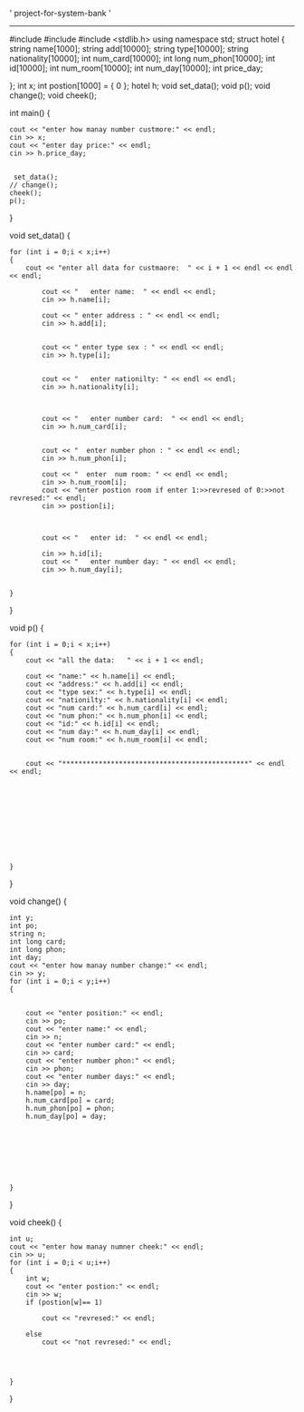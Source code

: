 ' project-for-system-bank '
*******************************************************************************

 #include<iostream>
#include<string >
#include <stdlib.h>
using namespace std;
struct hotel
{
	string name[1000];
	string add[10000];
	string type[10000];
	string nationality[10000];
	int num_card[10000];
	int long num_phon[10000];
	int id[10000];
	int num_room[10000];
	int num_day[10000];
	int price_day;










};
int x;
int postion[1000] = { 0 };
hotel h;
void set_data();
void p();
void change();
void cheek();

int main()
{

	cout << "enter how manay number custmore:" << endl;
	cin >> x;
	cout << "enter day price:" << endl;
	cin >> h.price_day;
	

	 set_data();
	// change();
	cheek();
	p();








}

void set_data()
{

	

	
	for (int i = 0;i < x;i++)
	{
		cout << "enter all data for custmaore:  " << i + 1 << endl << endl << endl;
		
			cout << "   enter name:  " << endl << endl;
			cin >> h.name[i];

			cout << " enter address : " << endl << endl;
			cin >> h.add[i];
		
	
			cout << " enter type sex : " << endl << endl;
			cin >> h.type[i];

		
			cout << "   enter nationilty: " << endl << endl;
			cin >> h.nationality[i];



			cout << "   enter number card:  " << endl << endl;
			cin >> h.num_card[i];


			cout << "  enter number phon : " << endl << endl;
			cin >> h.num_phon[i];

			cout << "  enter  num room: " << endl << endl;
			cin >> h.num_room[i];
			cout << "enter postion room if enter 1:>>revresed of 0:>>not revresed:" << endl;
			cin >> postion[i];

		

			cout << "   enter id:  " << endl << endl;

			cin >> h.id[i];
			cout << "   enter number day: " << endl << endl;
			cin >> h.num_day[i];
		

	}







}

void p()
{

	for (int i = 0;i < x;i++)
	{
		cout << "all the data:   " << i + 1 << endl;

		cout << "name:" << h.name[i] << endl;
		cout << "address:" << h.add[i] << endl;
		cout << "type sex:" << h.type[i] << endl;
		cout << "nationilty:" << h.nationality[i] << endl;
		cout << "num card:" << h.num_card[i] << endl;
		cout << "num phon:" << h.num_phon[i] << endl;
		cout << "id:" << h.id[i] << endl;
		cout << "num day:" << h.num_day[i] << endl;
		cout << "num room:" << h.num_room[i] << endl;


		cout << "**********************************************" << endl << endl;











	}







}


void change()
{

	int y;
	int po;
	string n;
	int long card;
	int long phon;
	int day;
	cout << "enter how manay number change:" << endl;
	cin >> y;
	for (int i = 0;i < y;i++)
	{


		cout << "enter position:" << endl;
		cin >> po;
		cout << "enter name:" << endl;
		cin >> n;
		cout << "enter number card:" << endl;
		cin >> card;
		cout << "enter number phon:" << endl;
		cin >> phon;
		cout << "enter number days:" << endl;
		cin >> day;
		h.name[po] = n;
		h.num_card[po] = card;
		h.num_phon[po] = phon;
		h.num_day[po] = day;








	}










}


void cheek()
{

	int u;
	cout << "enter how manay numner cheek:" << endl;
	cin >> u;
	for (int i = 0;i < u;i++)
	{
		int w;
		cout << "enter postion:" << endl;
		cin >> w;
		if (postion[w]== 1)

			cout << "revresed:" << endl;

		else
			cout << "not revresed:" << endl;




	}


















}



